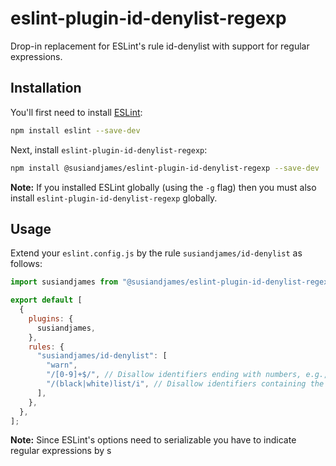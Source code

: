 # eslint-plugin-id-denylist-regexp

Drop-in replacement for ESLint's rule id-denylist with support for regular expressions.

## Installation

You'll first need to install [ESLint](https://eslint.org/):

```sh
npm install eslint --save-dev
```

Next, install `eslint-plugin-id-denylist-regexp`:

```sh
npm install @susiandjames/eslint-plugin-id-denylist-regexp --save-dev
```

**Note:** If you installed ESLint globally (using the `-g` flag) then you must also install `eslint-plugin-id-denylist-regexp` globally.

## Usage

Extend your `eslint.config.js` by the rule `susiandjames/id-denylist` as follows:

```js
import susiandjames from "@susiandjames/eslint-plugin-id-denylist-regexp";

export default [
  {
    plugins: {
      susiandjames,
    },
    rules: {
      "susiandjames/id-denylist": [
        "warn",
        "/[0-9]+$/", // Disallow identifiers ending with numbers, e.g., `tmp0`
        "/(black|white)list/i", // Disallow identifiers containing the words "blacklist" and "whitelist" independent of their case sensitivity 
      ],
    },
  },
];
```

**Note:** Since ESLint's options need to serializable you have to indicate regular expressions by s  
